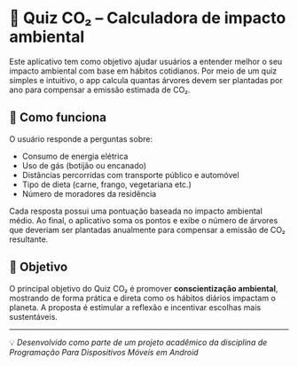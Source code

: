 # 🌱 Quiz CO₂ – Calculadora de impacto ambiental

Este aplicativo tem como objetivo ajudar usuários a entender melhor o seu impacto ambiental com base em hábitos cotidianos. 
Por meio de um quiz simples e intuitivo, o app calcula quantas árvores devem ser plantadas por ano para compensar a emissão estimada de CO₂.

## 🧩 Como funciona

O usuário responde a perguntas sobre:

- Consumo de energia elétrica
- Uso de gás (botijão ou encanado)
- Distâncias percorridas com transporte público e automóvel
- Tipo de dieta (carne, frango, vegetariana etc.)
- Número de moradores da residência

Cada resposta possui uma pontuação baseada no impacto ambiental médio. 
Ao final, o aplicativo soma os pontos e exibe o número de árvores que deveriam ser plantadas anualmente para compensar a emissão de CO₂ resultante.

## 🎯 Objetivo

O principal objetivo do Quiz CO₂ é promover **conscientização ambiental**, mostrando de forma prática e direta como os hábitos diários impactam o planeta.
A proposta é estimular a reflexão e incentivar escolhas mais sustentáveis.

---

💡 *Desenvolvido como parte de um projeto acadêmico da disciplina de Programação Para Dispositivos Móveis em Android*

